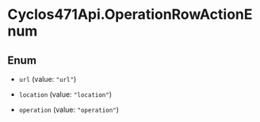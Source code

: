 # Cyclos471Api.OperationRowActionEnum

## Enum


* `url` (value: `"url"`)

* `location` (value: `"location"`)

* `operation` (value: `"operation"`)


